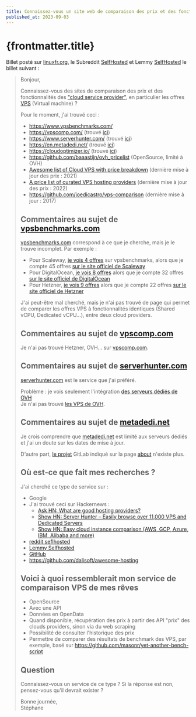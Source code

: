 ```yaml
---
title: Connaissez-vous un site web de comparaison des prix et des fonctionnalités des offres VPS ?
published_at: 2023-09-03
---
```


# {frontmatter.title}

Billet posté sur [linuxfr.org](https://linuxfr.org/users/harobed/journaux/connaissez-vous-un-site-web-de-comparaison-des-prix-et-des-fonctionnalites-des-offres-vps), le Subreddit [SelfHosted](https://old.reddit.com/r/selfhosted/comments/16926wz/do_you_know_a_vps_prices_and_features_comparator/) et Lemmy [SelfHosted](https://lemmy.world/post/4383467) le billet suivant :

> Bonjour,
>
> Connaissez-vous des sites de comparaison des prix et des fonctionnalités des ["cloud service provider"](https://en.wikipedia.org/wiki/Cloud_computing), en particulier les offres [VPS](https://en.wikipedia.org/wiki/Virtual_private_server) (Virtual machine) ?
>
> Pour le moment, j'ai trouvé ceci :
>
> - https://www.vpsbenchmarks.com/
> - https://vpscomp.com/ (trouvé [ici](https://news.ycombinator.com/item?id=9241159))
> - https://www.serverhunter.com/ (trouvé [ici](https://news.ycombinator.com/item?id=20537209))
> - https://en.metadedi.net/ (trouvé [ici](https://en.metadedi.net/))
> - https://cloudoptimizer.io/ (trouvé [ici](https://news.ycombinator.com/item?id=26846163))
> - https://github.com/baaastijn/ovh_pricelist (OpenSource, limité à OVH)
> - [Awesome list of Cloud VPS with price breakdown](https://github.com/leogallego/awesome-vps-price-breakdown) (dernière mise à jour des prix : 2021)
> - [A price list of curated VPS hosting providers](https://github.com/boywithkeyboard/vps-hosters) (dernière mise à jour des prix : 2022)
> - https://github.com/joedicastro/vps-comparison (dernière mise à jour : 2017)
>
> ## Commentaires au sujet de [vpsbenchmarks.com](https://www.vpsbenchmarks.com/)
>
> [vpsbenchmarks.com](https://www.vpsbenchmarks.com/) correspond à ce que je cherche, mais je le trouve incomplet. Par exemple :
>
> - Pour Scaleway, [je vois 4 offres](https://www.vpsbenchmarks.com/instance_types/scaleway) sur vpsbenchmarks, alors que je compte 45 offres [sur le site officiel de Scaleway](https://www.scaleway.com/en/pricing/?tags=compute)
> - Pour DigitalOcean, [je vois 8 offres](https://www.vpsbenchmarks.com/hosters/digitalocean) alors que je compte 32 offres [sur le site officiel de DigitalOcean](https://www.digitalocean.com/pricing/droplets)
> - Pour Hetzner, [je vois 9 offres](https://www.vpsbenchmarks.com/hosters/hetzner) alors que je compte 22 offres [sur le site officiel de Hetzner](https://www.hetzner.com/cloud)
>
> J'ai peut-être mal cherché, mais je n'ai pas trouvé de page qui permet de comparer les offres VPS à fonctionnalités identiques (Shared vCPU, Dedicated vCPU…), entre deux cloud providers.
>
> ## Commentaires au sujet de [vpscomp.com](https://vpscomp.com/)
>
> Je n'ai pas trouvé Hetzner, OVH… sur [vpscomp.com](https://vpscomp.com/).
>
> ## Commentaires au sujet de [serverhunter.com](https://www.serverhunter.com)
>
> [serverhunter.com](https://www.serverhunter.com) est le service que j'ai préféré.
>
> Problème : je vois seulement l'intégration [des serveurs dédiés de OVH](https://www.serverhunter.com/company/ovh/)<br />
> Je n'ai pas trouvé [les VPS de OVH](https://us.ovhcloud.com/public-cloud/compute/).
>
> ## Commentaires au sujet de [metadedi.net](https://en.metadedi.net/)
>
> Je crois comprendre que [metadedi.net](https://en.metadedi.net/) est limité aux serveurs dédiés et j'ai un doute sur les dates de mise à jour.
>
> D'autre part, [le projet](https://gitlab.com/Ne00n/metaDedi-Filters) GitLab indiqué sur la page [about](https://en.metadedi.net/index.php?p=about) n'existe plus.
>
> ## Où est-ce que fait mes recherches ?
>
> J'ai cherché ce type de service sur :
>
> - Google
> - J'ai trouvé ceci sur Hackernews :
>   - [Ask HN: What are good hosting providers?](https://news.ycombinator.com/item?id=20537209)
>   - [Show HN: Server Hunter – Easily browse over 11,000 VPS and Dedicated Servers](https://news.ycombinator.com/item?id=19140834)
>   - [Show HN: Easy cloud instance comparison (AWS, GCP, Azure, IBM, Alibaba and more)](https://news.ycombinator.com/item?id=26846163)
> - [reddit seflhosted](https://old.reddit.com/r/selfhosted/)
> - [Lemmy Selfhosted](https://lemmy.world/c/selfhosted)
> - [GitHub](https://github.com/search?q=VPS+price&type=issues)
> - https://github.com/dalisoft/awesome-hosting
>
> ## Voici à quoi ressemblerait mon service de comparaison VPS de mes rêves
>
> - OpenSource
> - Avec une API
> - Données en OpenData
> - Quand disponible, récupération des prix à partir des API "prix" des clouds providers, sinon via du web scraping
> - Possibilité de consulter l'historique des prix
> - Permettre de comparer des résultats de benchmark des VPS, par exemple, basé sur https://github.com/masonr/yet-another-bench-script
>
> ## Question
>
> Connaissez-vous un service de ce type ? Si la réponse est non, pensez-vous qu'il devrait exister ?
>
> Bonne journée,<br />
> Stéphane
